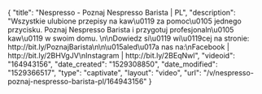 {
    "title": "Nespresso - Poznaj Nespresso Barista | PL",
    "description": "Wszystkie ulubione przepisy na kaw\u0119 za pomoc\u0105 jednego przycisku. Poznaj Nespresso Barista i przygotuj profesjonaln\u0105 kaw\u0119 w swoim domu. \n\nDowiedz si\u0119 wi\u0119cej na stronie: http:\/\/bit.ly\/PoznajBarista\n\n\u015aled\u017a nas na:\nFacebook | http:\/\/bit.ly\/2BHVgJV\nInstagram | http:\/\/bit.ly\/2BEqNwl",
    "videoid": "164943156",
    "date_created": "1529308850",
    "date_modified": "1529366517",
    "type": "captivate",
    "layout": "video",
    "url": "\/v\/nespresso-poznaj-nespresso-barista-pl\/164943156"
}